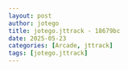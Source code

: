 ```yaml
---
layout: post
author: jotego
title: jotego.jttrack - 18679bc
date: 2025-05-23
categories: [Arcade, jttrack]
tags: [jotego.jttrack]
---
```



